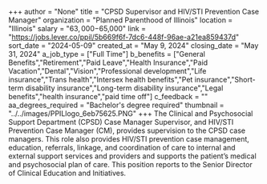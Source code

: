 +++
author = "None"
title = "CPSD Supervisor and HIV/STI Prevention Case Manager"
organization = "Planned Parenthood of Illinois"
location = "Illinois"
salary = "$63,000-$65,000"
link = "https://jobs.lever.co/ppil/5b669f6f-7dc6-448f-96ae-a21ea859437d"
sort_date = "2024-05-09"
created_at = "May 9, 2024"
closing_date = "May 31, 2024"
a_job_type = ["Full Time"]
b_benefits = ["General Benefits","Retirement","Paid Leave","Health Insurance","Paid Vacation","Dental","Vision","Professional development","Life insurance","Trans health","Intersex health benefits","Pet insurance","Short-term disability insurance","Long-term disability insurance","Legal benefits","health insurance","paid time off"]
c_feedback = ""
aa_degrees_required = "Bachelor's degree required"
thumbnail = "../../images/PPILlogo_6eb75625.PNG"
+++
The Clinical and Psychosocial Support Department (CPSD) Case Manager Supervisor, and HIV/STI Prevention Case Manager (CM), provides supervision to the CPSD case managers. This role also provides HIV/STI prevention case management, education, referrals, linkage, and coordination of care to internal and external support services and providers and supports the patient’s medical and psychosocial plan of care. This position reports to the Senior Director of Clinical Education and Initiatives.